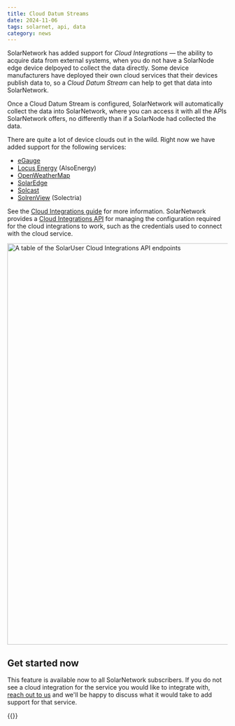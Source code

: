```yaml
---
title: Cloud Datum Streams
date: 2024-11-06
tags: solarnet, api, data
category: news
---
```

SolarNetwork has added support for _Cloud Integrations_ — the ability to acquire data from external
systems, when you do not have a SolarNode edge device delpoyed to collect the data directly. Some
device manufacturers have deployed their own cloud services that their devices publish data to, so a
_Cloud Datum Stream_ can help to get that data into SolarNetwork.

<!--more-->

Once a Cloud Datum Stream is configured, SolarNetwork will automatically collect the data
into SolarNetwork, where you can access it with all the APIs SolarNetwork offers, no differently
than if a SolarNode had collected the data.

There are quite a lot of device clouds out in the wild. Right now we have added support for the
following services:

  * [eGauge](eGauge-Cloud-Integrations)
  * [Locus Energy](Locus-Energy-Cloud-Integrations) (AlsoEnergy)
  * [OpenWeatherMap](OpenWeatherMap-Cloud-Integrations)
  * [SolarEdge](SolarEdge-Cloud-Integrations)
  * [Solcast](Solcast-Cloud-Integrations)
  * [SolrenView](SolrenView-Cloud-Integrations) (Solectria)


  See the [Cloud Integrations guide][c2c] for more information. SolarNetwork provides a [Cloud
  Integrations API][solaruser-c2c-api] for managing the configuration required for the cloud
  integrations to work, such as the credentials used to connect with the cloud service.

<img alt="A table of the SolarUser Cloud Integrations API endpoints" src="/img/news/solaruser-cloud-integrations-api-table@2x.png" width="918">

## Get started now

This feature is available now to all SolarNetwork subscribers. If you do not see a cloud integration
for the service you would like to integrate with, [reach out to us](mailto:info@solarnetwork.net?subject=Cloud%20Integrations%20request) and we'll be happy to discuss what it would take to add
support for that service.

{{<shoutout img="/img/news/ecosuite-logo-icon-40.svg" name="Ecosuite" url="https://ecosuite.io/"/>}}

[c2c]: https://github.com/SolarNetwork/solarnetwork/wiki/Cloud-Integrations
[solaruser-c2c-api]: https://github.com/SolarNetwork/solarnetwork/wiki/SolarUser-Cloud-Integrations-API

